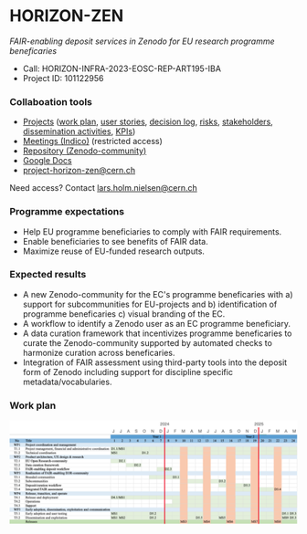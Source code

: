 # HORIZON-ZEN

*FAIR-enabling deposit services in Zenodo for EU research programme beneficaries*

- Call: HORIZON-INFRA-2023-EOSC-REP-ART195-IBA
- Project ID: 101122956

### Collaboation tools

- [Projects](https://github.com/zenodo/horizon-zen/projects?query=is%3Aopen) ([work plan](https://github.com/orgs/zenodo/projects/33), [user stories](https://github.com/orgs/zenodo/projects/38), [decision log](https://github.com/orgs/zenodo/projects/34), [risks](https://github.com/orgs/zenodo/projects/36), [stakeholders](https://github.com/orgs/zenodo/projects/37), [dissemination activities](https://github.com/orgs/zenodo/projects/39), [KPIs](https://github.com/orgs/zenodo/projects/40)) 
- [Meetings (Indico)](https://indico.cern.ch/category/17009/) (restricted access)
- [Repository (Zenodo-community)](https://zenodo.org/communities/horizon-zen/)
- [Google Docs](http://drive.google.com/drive/u/0/folders/1iKUwst8wYxP2HLkpGi48flQkLrMjZiTN)
- [project-horizon-zen@cern.ch](mailto:project-horizon-zen@cern.ch)

Need access? Contact [lars.holm.nielsen@cern.ch](mailto:lars.holm.nielsen@cern.ch)

### Programme expectations

- Help EU programme beneficiaries to comply with FAIR requirements.
- Enable beneficiaries to see benefits of FAIR data.
- Maximize reuse of EU-funded research outputs.

### Expected results

- A new Zenodo-community for the EC's programme beneficaries with a) support for subcommunities for EU-projects and b) identification of programme beneficaries c) visual branding of the EC.
- A workflow to identify a Zenodo user as an EC programme beneficiary.
- A data curation framework that incentivizes programme beneficaries to curate the Zenodo-community supported by automated checks to harmonize curation across beneficaries.
- Integration of FAIR assessment using third-party tools into the deposit form of Zenodo including support for discipline specific metadata/vocabularies.

### Work plan

![Work plan](work-plan.png)
